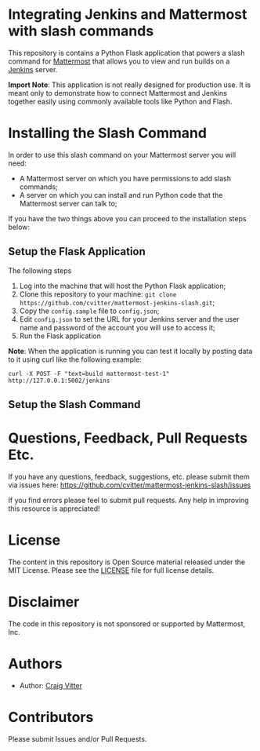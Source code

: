 # Integrating Jenkins and Mattermost with slash commands

This repository is contains a Python Flask application that powers a slash command for 
[Mattermost](http://mattermost.com) that allows you to view and run builds on a 
[Jenkins](https://jenkins.io/) server.
 
 **Import Note**: This application is not really designed for production use. It is meant 
 only to demonstrate how to connect Mattermost and Jenkins together easily using commonly
 available tools like Python and Flash.
 
# Installing the Slash Command

In order to use this slash command on your Mattermost server you will need:

* A Mattermost server on which you have permissions to add slash commands;
* A server on which you can install and run Python code that the Mattermost server can talk to;

If you have the two things above you can proceed to the installation steps below:

## Setup the Flask Application

The following steps

1. Log into the machine that will host the Python Flask application;
2. Clone this repository to your machine: `git clone https://github.com/cvitter/mattermost-jenkins-slash.git`;
3. Copy the `config.sample` file to `config.json`;
4. Edit `config.json` to set the URL for your Jenkins server and the user name and password of the account you will use to access it;
5. Run the Flask application

**Note**: When the application is running you can test it locally by posting data to it using curl like the following example:

```
curl -X POST -F "text=build mattermost-test-1" http://127.0.0.1:5002/jenkins
```

## Setup the Slash Command

# Questions, Feedback, Pull Requests Etc.

If you have any questions, feedback, suggestions, etc. please submit them via issues here: https://github.com/cvitter/mattermost-jenkins-slash/issues

If you find errors please feel to submit pull requests. Any help in improving this resource is appreciated!

# License
The content in this repository is Open Source material released under the MIT License. Please see the [LICENSE](LICENSE) file for full license details.

# Disclaimer

The code in this repository is not sponsored or supported by Mattermost, Inc.

# Authors
* Author: [Craig Vitter](https://github.com/cvitter)

# Contributors 
Please submit Issues and/or Pull Requests.